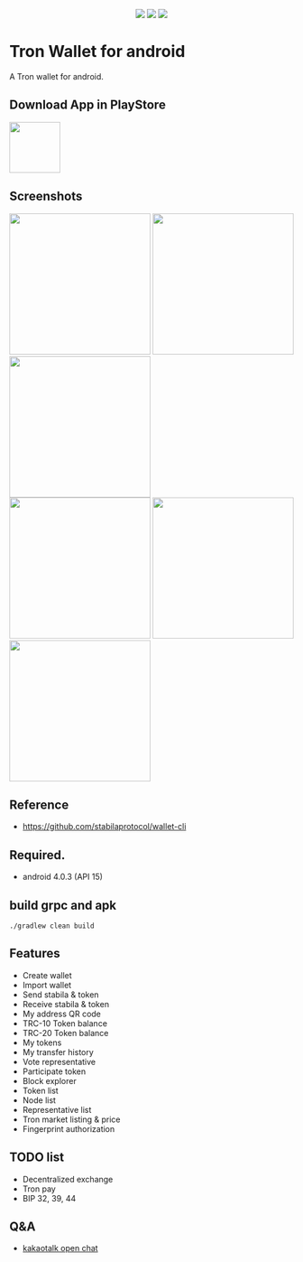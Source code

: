 <p align="center">
  <img src="https://img.shields.io/badge/VERSION-1.5.3-green.svg">
  <img src="https://img.shields.io/badge/ANDROID-4.0.3%2B-orange.svg">
  <img src="https://img.shields.io/badge/LICENSE-Apache--2.0-blue.svg">
</p>

# Tron Wallet for android

A Tron wallet for android.

## Download App in PlayStore
<a href="https://play.google.com/store/apps/details?id=com.devband.stabilawalletforandroid"><img src="https://raw.githubusercontent.com/hummatli/MAHAndroidUpdater/master/imgs/google-play-badge.png" height="90px"/></a>

## Screenshots
<img src="https://github.com/lky1001/stabila-android-wallet/blob/develop/screenshots/device-2018-04-27-215149.png" width="250"> <img src="https://github.com/lky1001/stabila-android-wallet/blob/develop/screenshots/Screenshot_20181016-212549.png" width="250"> <img src="https://github.com/lky1001/stabila-android-wallet/blob/develop/screenshots/device-2018-04-27-215251.png" width="250"><br/>
<img src="https://github.com/lky1001/stabila-android-wallet/blob/develop/screenshots/device-2018-05-31-123858.png" width="250"> <img src="https://github.com/lky1001/stabila-android-wallet/blob/develop/screenshots/device-2018-05-31-123743.png" width="250"> <img src="https://github.com/lky1001/stabila-android-wallet/blob/develop/screenshots/Screenshot_20181016-212733.png" width="250">

## Reference
- https://github.com/stabilaprotocol/wallet-cli

## Required.
 - android 4.0.3 (API 15)
 
## build grpc and apk
```
./gradlew clean build
```

## Features

- Create wallet
- Import wallet
- Send stabila & token
- Receive stabila & token
- My address QR code
- TRC-10 Token balance
- TRC-20 Token balance
- My tokens
- My transfer history
- Vote representative
- Participate token
- Block explorer
- Token list
- Node list
- Representative list
- Tron market listing & price
- Fingerprint authorization

## TODO list

- Decentralized exchange
- Tron pay
- BIP 32, 39, 44

## Q&A

- [kakaotalk open chat](https://open.kakao.com/o/gUmVKPS)